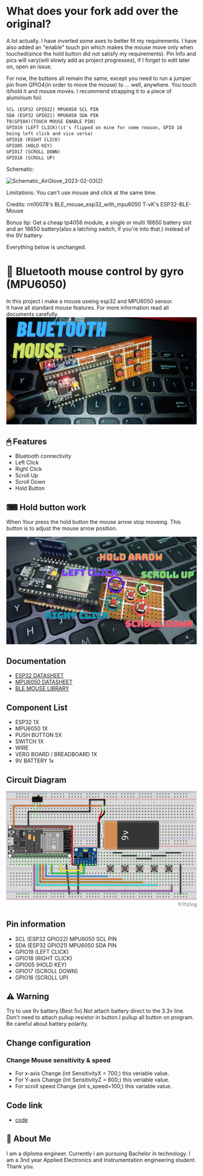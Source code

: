 # What does your fork add over the original?

A lot actually. I have inverted some axes to better fit my requirements. I have also added an "enable" touch pin which makes the mouse move only when touched(since the hold button did not satisfy my requirements). Pin Info and pics will vary(will slowly add as project progresses), if I forget to edit later on, open an issue.

For now, the buttons all remain the same, except you need to run a jumper pin from GPIO4(in order to move the mouse) to ... well, anywhere. You touch it/hold it and mouse moves. I recommend strapping it to a piece of aluminium foil. 

    SCL (ESP32 GPIO22) MPU6050 SCL PIN
    SDA (ESP32 GPIO21) MPU6050 SDA PIN
    T0(GPIO4)(TOUCH MOUSE ENABLE PIN)
    GPIO19 (LEFT CLICK)(it's flipped on mine for some reason, GPIO 18 being left click and vice versa)
    GPIO18 (RIGHT CLICK)
    GPIO05 (HOLD KEY)
    GPIO17 (SCROLL DOWN)
    GPIO16 (SCROLL UP)
    
    
    
Schematic: 

![Schematic_AirGlove_2023-02-03(2)](https://user-images.githubusercontent.com/84176052/216603606-b6900206-0441-407c-a553-aea29b35f574.png)



Limitations: You can't use mouse and click at the same time. 

Credits: 
rm10078's BLE_mouse_esp32_with_mpu6050
T-vK's ESP32-BLE-Mouse

Bonus tip: Get a cheap tp4056 module, a single or multi 18650 battery slot and an 18650 battery(also a latching switch, if you're into that.) instead of the 9V battery.


Everything below is unchanged. 

# 🐁 Bluetooth mouse control by gyro (MPU6050)

In this project i make a mouse useing esp32 and MPU6050 sensor.<br> 
It have all standard mouse features.
For more information read all documents carefully.
<br>
![App Screenshot](https://github.com/rm10078/BLE_mouse_esp32_with_mpu6050/blob/main/image/Bluetooth%20Delivery.png?raw=true)




## 🖱 Features

* Bluetooth connectivity
* Left Click
* Right Click
* Scroll Up
* Scroll Down
* Hold Button

## ⌨ Hold button work
When Your press the hold button the mouse arrow stop moveing. This button is to adjust the mouse arrow position.
<br>

![App Screenshot](https://github.com/rm10078/BLE_mouse_esp32_with_mpu6050/blob/main/image/left%20click.png?raw=true)

## Documentation

* [ESP32 DATASHEET](https://espressif.com/sites/default/files/documentation/esp32_datasheet_en.pdf)
* [ MPU6050 DATASHEET ](https://invensense.tdk.com/wp-content/uploads/2015/02/MPU-6000-Register-Map1.pdf)
* [BLE MOUSE LIBRARY](https://github.com/T-vK/ESP32-BLE-Mouse)

## Component List
* ESP32 1X
* MPU6050 1X
* PUSH BUTTON 5X
* SWITCH 1X
* WIRE
* VERO BOARD / BREADBOARD 1X
* 9V BATTERY 1x

## Circuit Diagram
![App Screenshot](https://github.com/rm10078/BLE_mouse_esp32_with_mpu6050/blob/main/image/diagram.png?raw=true)

## Pin information
* SCL (ESP32 GPIO22) MPU6050 SCL PIN
* SDA  (ESP32 GPIO21) MPU6050 SDA PIN
* GPIO19    (LEFT CLICK)
* GPIO18    (RIGHT CLICK)
* GPIO05    (HOLD KEY)
* GPIO17    (SCROLL DOWN)
* GPIO16    (SCROLL UP)

## ⚠ Warning
Try to use 9v battery.(Best 5v).Not attach battery direct to the 3.3v line.
Don't need to attach pullup resistor in button.I pullup all button on program. 
Be careful about battery polarity.

## Change configuration

### Change Mouse sensitivity & speed
* For x-axis Change (int SensitivityX = 700;) this veriable value.
* For Y-axis Change (int SensitivityZ = 800;) this veriable value.
* For scroll speed Change (int s_speed=100;) this variable value.

## Code link

- [code](https://github.com/rm10078/BLE_mouse_esp32_with_mpu6050/blob/main/air_mouse_esp32/air_mouse_esp32.ino)



## 🚀 About Me
I am a diploma engineer. Currently i am pursuing Bachelor in technology.
I am a 3nd year Applied Electronics and Instrumentation engineering student.
Thank you.

